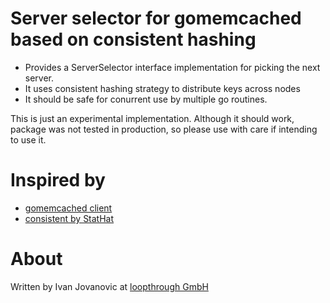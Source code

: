 # Server selector for gomemcached based on consistent hashing

* Provides a ServerSelector interface implementation for picking the next server.
* It uses consistent hashing strategy to distribute keys across nodes
* It should be safe for conurrent use by multiple go routines.

This is just an experimental implementation.
Although it should work, package was not tested in production, so please use with care if intending to use it.

# Inspired by

* [gomemcached client](https://github.com/bradfitz/gomemcache)
* [consistent by StatHat](https://github.com/stathat/consistent)

# About

Written by Ivan Jovanovic at [loopthrough GmbH](http://loopthrough.ch)
